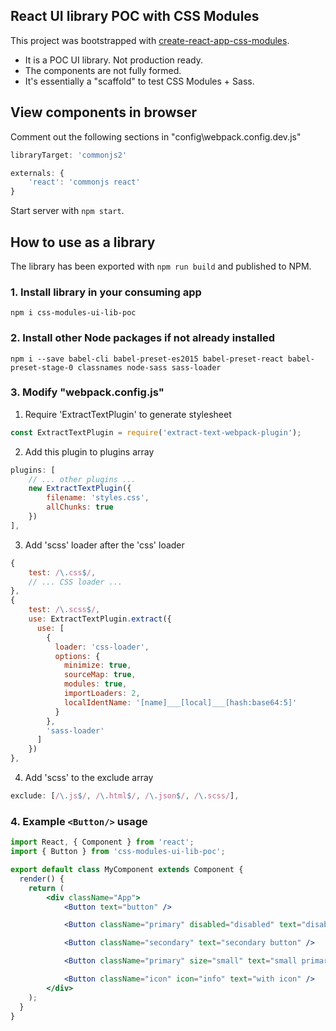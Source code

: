 ## React UI library POC with CSS Modules

This project was bootstrapped with [create-react-app-css-modules](https://www.npmjs.com/package/react-scripts-cssmodules).

- It is a POC UI library. Not production ready.
- The components are not fully formed.
- It's essentially a "scaffold" to test CSS Modules + Sass.

## View components in browser

Comment out the following sections in "config\webpack.config.dev.js"
```javascript
libraryTarget: 'commonjs2'
```

```javascript
externals: {
    'react': 'commonjs react'
}
```

Start server with ```npm start```.

## How to use as a library

The library has been exported with ```npm run build``` and published to NPM.

### 1. Install library in your consuming app
`npm i css-modules-ui-lib-poc`

### 2. Install other Node packages if not already installed
`npm i --save babel-cli babel-preset-es2015 babel-preset-react babel-preset-stage-0 classnames node-sass sass-loader`

### 3. Modify "webpack.config.js"

1. Require 'ExtractTextPlugin' to generate stylesheet
```javascript
const ExtractTextPlugin = require('extract-text-webpack-plugin');
```

2. Add this plugin to plugins array
```javascript
plugins: [
    // ... other plugins ...
    new ExtractTextPlugin({
        filename: 'styles.css',
        allChunks: true
    })
],
```

3. Add 'scss' loader after the 'css' loader
```javascript
{
    test: /\.css$/,
    // ... CSS loader ...
},
{
    test: /\.scss$/,
    use: ExtractTextPlugin.extract({
      use: [
        {
          loader: 'css-loader',
          options: {
            minimize: true,
            sourceMap: true,
            modules: true,
            importLoaders: 2,
            localIdentName: '[name]___[local]___[hash:base64:5]'
          }
        },
        'sass-loader'
      ]
    })
},
```

4. Add 'scss' to the exclude array
```javascript
exclude: [/\.js$/, /\.html$/, /\.json$/, /\.scss/],
```

### 4. Example `<Button/>` usage
```jsx
import React, { Component } from 'react';
import { Button } from 'css-modules-ui-lib-poc';

export default class MyComponent extends Component {
  render() {
    return (
        <div className="App">
            <Button text="button" />

            <Button className="primary" disabled="disabled" text="disabled primary" />

            <Button className="secondary" text="secondary button" />

            <Button className="primary" size="small" text="small primary" />

            <Button className="icon" icon="info" text="with icon" />
        </div>
    );
  }
}
```
